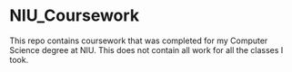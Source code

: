 # NIU_Coursework

This repo contains coursework that was completed for my Computer Science degree at NIU. This does not contain all work for all the classes I took.
